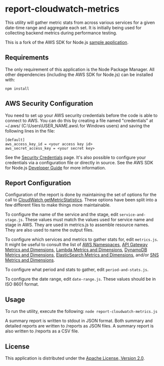 # report-cloudwatch-metrics

This utility will gather metric stats from across various services for a given date-time range and aggregate each set. It is initially being used for collecting backend metrics during performance testing.

This is a fork of the AWS SDK for Node.js [sample application](https://github.com/awslabs/aws-nodejs-sample.git).

## Requirements

The only requirement of this application is the Node Package Manager. All other
dependencies (including the AWS SDK for Node.js) can be installed with:

    npm install

## AWS Security Configuration

You need to set up your AWS security credentials before the code is able
to connect to AWS. You can do this by creating a file named "credentials" at ~/.aws/
(C:\Users\USER_NAME\.aws\ for Windows users) and saving the following lines in the file:

    [default]
    aws_access_key_id = <your access key id>
    aws_secret_access_key = <your secret key>

See the [Security Credentials](http://aws.amazon.com/security-credentials) page.
It's also possible to configure your credentials via a configuration file or
directly in source. See the AWS SDK for Node.js [Developer Guide](http://docs.aws.amazon.com/AWSJavaScriptSDK/guide/node-configuring.html)
for more information.

## Report Configuration

Configuration of the report is done by maintaining the set of options for the call to [CloudWatch getMetricStatistics](http://docs.aws.amazon.com/AWSJavaScriptSDK/latest/AWS/CloudWatch.html#getMetricStatistics-property).  These options have been split into a few different files to make things more maintainable.

To configure the name of the service and the stage, edit `service-and-stage.js`.  These values must match the values used for service name and stage in AWS.  They are used in metrics.js to assemble resource names.  They are also used to name the output files.

To configure which services and metrics to gather stats for, edit `metrics.js`.  It might be useful to consult the list of [AWS Namespaces](http://docs.aws.amazon.com/AmazonCloudWatch/latest/monitoring/aws-namespaces.html), [API Gateway Metrics and Dimensions](http://docs.aws.amazon.com/AmazonCloudWatch/latest/monitoring/api-gateway-metrics-dimensions.html), [Lambda Metrics and Dimensions](http://docs.aws.amazon.com/AmazonCloudWatch/latest/monitoring/lam-metricscollected.html), [DynamoDB Metrics and Dimensions](http://docs.aws.amazon.com/AmazonCloudWatch/latest/monitoring/dynamo-metricscollected.html), [ElasticSearch Metrics and Dimensions](http://docs.aws.amazon.com/AmazonCloudWatch/latest/monitoring/es-metricscollected.html), and/or [SNS Metrics and Dimensions](http://docs.aws.amazon.com/AmazonCloudWatch/latest/monitoring/sns-metricscollected.html).

To configure what period and stats to gather, edit `period-and-stats.js`.

To configure the date range, edit `date-range.js`.  These values should be in ISO 8601 format.

## Usage

To run the utility, execute the following:
`node report-cloudwatch-metrics.js`

A summary report is written to stdout in JSON format.  Both summary and detailed reports are written to /reports as JSON files.  A summary report is also written to /reports as a CSV file.  

## License

This application is distributed under the
[Apache License, Version 2.0](http://www.apache.org/licenses/LICENSE-2.0).
